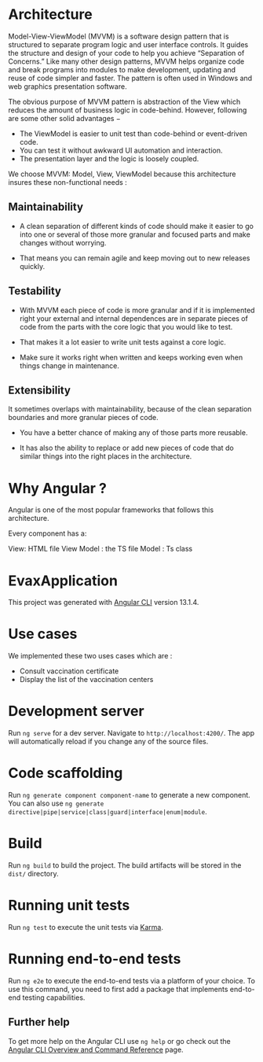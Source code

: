 # Architecture
Model-View-ViewModel (MVVM) is a software design pattern that is structured to separate program logic and user interface controls.
It guides the structure and design of your code to help you achieve “Separation of Concerns.”
Like many other design patterns, MVVM helps organize code and break programs into modules to make development, updating and reuse of code simpler and faster. The pattern is often used in Windows and web graphics presentation software.

The obvious purpose of MVVM pattern is abstraction of the View which reduces the amount of business logic in code-behind. However, following are some other solid advantages −

 - The ViewModel is easier to unit test than code-behind or event-driven code.
 - You can test it without awkward UI automation and interaction.
 - The presentation layer and the logic is loosely coupled.

We choose MVVM: Model, View, ViewModel because this architecture insures these non-functional needs : 

## Maintainability
 - A clean separation of different kinds of code should make it easier to go into one or several of those more granular and focused parts and make changes without worrying.

 - That means you can remain agile and keep moving out to new releases quickly.

## Testability
 - With MVVM each piece of code is more granular and if it is implemented right your external and internal dependences are in separate pieces of code from the parts with the core logic that you would like to test.

 - That makes it a lot easier to write unit tests against a core logic.

 - Make sure it works right when written and keeps working even when things change in maintenance.

## Extensibility
It sometimes overlaps with maintainability, because of the clean separation boundaries and more granular pieces of code.

 - You have a better chance of making any of those parts more reusable.

 - It has also the ability to replace or add new pieces of code that do similar things into the right places in the architecture.


# Why Angular ?
Angular is one of the most popular frameworks that follows this architecture.

Every component has a:

View: HTML file
View Model : the TS file
Model : Ts class

# EvaxApplication

This project was generated with [Angular CLI](https://github.com/angular/angular-cli) version 13.1.4.

# Use cases 
We implemented these two uses cases which are : 
  - Consult vaccination certificate 
  - Display the list of the vaccination centers
# Development server

Run `ng serve` for a dev server. Navigate to `http://localhost:4200/`. The app will automatically reload if you change any of the source files.

# Code scaffolding

Run `ng generate component component-name` to generate a new component. You can also use `ng generate directive|pipe|service|class|guard|interface|enum|module`.

# Build

Run `ng build` to build the project. The build artifacts will be stored in the `dist/` directory.

# Running unit tests

Run `ng test` to execute the unit tests via [Karma](https://karma-runner.github.io).

# Running end-to-end tests

Run `ng e2e` to execute the end-to-end tests via a platform of your choice. To use this command, you need to first add a package that implements end-to-end testing capabilities.

## Further help

To get more help on the Angular CLI use `ng help` or go check out the [Angular CLI Overview and Command Reference](https://angular.io/cli) page.
